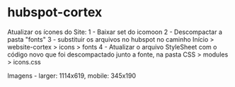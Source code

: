 # hubspot-cortex


Atualizar os ícones do Site:
1 - Baixar set do icomoon
2 - Descompactar a pasta "fonts"
3 - substituir os arquivos no hubspot no caminho Início > website-cortex > icons > fonts
4 - Atualizar o arquivo StyleSheet com o código novo que foi descompactado junto a fonte, na pasta CSS > modules > icons.css


Imagens - larger: 1114x619, mobile: 345x190

